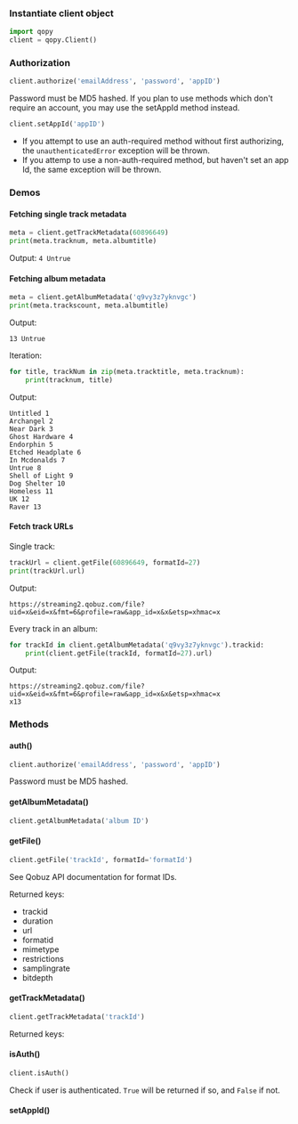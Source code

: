### Instantiate client object
```python
import qopy
client = qopy.Client()
```
### Authorization ###
```python
client.authorize('emailAddress', 'password', 'appID')
```
Password must be MD5 hashed. 
If you plan to use methods which don't require an account, you may use the setAppId method instead.
```python
client.setAppId('appID')
```
- If you attempt to use an auth-required method without first authorizing, the `unauthenticatedError` exception will be thrown.
- If you attemp to use a non-auth-required method, but haven't set an app Id, the same exception will be thrown.
### Demos ###
#### Fetching single track metadata ####
```python
meta = client.getTrackMetadata(60896649)
print(meta.tracknum, meta.albumtitle)
```
Output:
`4 Untrue`
#### Fetching album metadata ####
```python
meta = client.getAlbumMetadata('q9vy3z7yknvgc')
print(meta.trackscount, meta.albumtitle)
```
Output: 
```
13 Untrue
```
Iteration:
```python
for title, trackNum in zip(meta.tracktitle, meta.tracknum):
	print(tracknum, title)
```
Output: 
```
Untitled 1  
Archangel 2  
Near Dark 3  
Ghost Hardware 4  
Endorphin 5  
Etched Headplate 6  
In Mcdonalds 7  
Untrue 8  
Shell of Light 9  
Dog Shelter 10  
Homeless 11  
UK 12  
Raver 13  
```
#### Fetch track URLs ####
Single track:
```python
trackUrl = client.getFile(60896649, formatId=27)
print(trackUrl.url)
```
Output: 
```
https://streaming2.qobuz.com/file?uid=x&eid=x&fmt=6&profile=raw&app_id=x&x&etsp=xhmac=x
```
Every track in an album:
```python
for trackId in client.getAlbumMetadata('q9vy3z7yknvgc').trackid:
	print(client.getFile(trackId, formatId=27).url)
```
Output: 
```
https://streaming2.qobuz.com/file?uid=x&eid=x&fmt=6&profile=raw&app_id=x&x&etsp=xhmac=x
x13
```
### Methods ###
#### auth() ####
```python
client.authorize('emailAddress', 'password', 'appID')
```
Password must be MD5 hashed.
#### getAlbumMetadata() ####
```python
client.getAlbumMetadata('album ID')
```
#### getFile() ####
```python
client.getFile('trackId', formatId='formatId')
```
See Qobuz API documentation for format IDs.

Returned keys:
- trackid
- duration
- url
- formatid
- mimetype
- restrictions
- samplingrate
- bitdepth

#### getTrackMetadata() ####
```python
client.getTrackMetadata('trackId')
```
Returned keys:

#### isAuth() ####
```python
client.isAuth()
```
Check if user is authenticated. 
`True` will be returned if so, and `False` if not.

#### setAppId() ####
